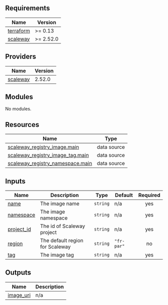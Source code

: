 <!-- BEGIN_TF_DOCS -->
## Requirements

| Name | Version |
|------|---------|
| <a name="requirement_terraform"></a> [terraform](#requirement\_terraform) | >= 0.13 |
| <a name="requirement_scaleway"></a> [scaleway](#requirement\_scaleway) | >= 2.52.0 |

## Providers

| Name | Version |
|------|---------|
| <a name="provider_scaleway"></a> [scaleway](#provider\_scaleway) | 2.52.0 |

## Modules

No modules.

## Resources

| Name | Type |
|------|------|
| [scaleway_registry_image.main](https://registry.terraform.io/providers/scaleway/scaleway/latest/docs/data-sources/registry_image) | data source |
| [scaleway_registry_image_tag.main](https://registry.terraform.io/providers/scaleway/scaleway/latest/docs/data-sources/registry_image_tag) | data source |
| [scaleway_registry_namespace.main](https://registry.terraform.io/providers/scaleway/scaleway/latest/docs/data-sources/registry_namespace) | data source |

## Inputs

| Name | Description | Type | Default | Required |
|------|-------------|------|---------|:--------:|
| <a name="input_name"></a> [name](#input\_name) | The image name | `string` | n/a | yes |
| <a name="input_namespace"></a> [namespace](#input\_namespace) | The image namespace | `string` | n/a | yes |
| <a name="input_project_id"></a> [project\_id](#input\_project\_id) | The id of Scaleway project | `string` | n/a | yes |
| <a name="input_region"></a> [region](#input\_region) | The default region for Scaleway | `string` | `"fr-par"` | no |
| <a name="input_tag"></a> [tag](#input\_tag) | The image tag | `string` | n/a | yes |

## Outputs

| Name | Description |
|------|-------------|
| <a name="output_image_uri"></a> [image\_uri](#output\_image\_uri) | n/a |
<!-- END_TF_DOCS -->